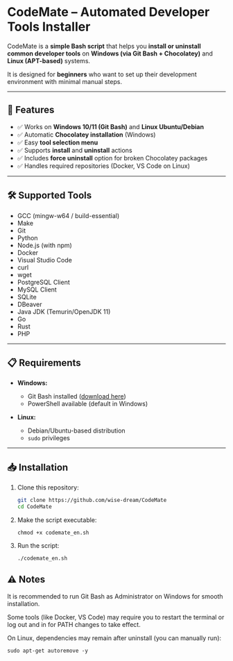 # CodeMate – Automated Developer Tools Installer

CodeMate is a **simple Bash script** that helps you **install or uninstall common developer tools** on **Windows (via Git Bash + Chocolatey)** and **Linux (APT-based)** systems.

It is designed for **beginners** who want to set up their development environment with minimal manual steps.

---

## 🚀 Features

- ✅ Works on **Windows 10/11 (Git Bash)** and **Linux Ubuntu/Debian**
- ✅ Automatic **Chocolatey installation** (Windows)
- ✅ Easy **tool selection menu**
- ✅ Supports **install** and **uninstall** actions
- ✅ Includes **force uninstall** option for broken Chocolatey packages
- ✅ Handles required repositories (Docker, VS Code on Linux)

---

## 🛠️ Supported Tools

- GCC (mingw-w64 / build-essential)
- Make
- Git
- Python
- Node.js (with npm)
- Docker
- Visual Studio Code
- curl
- wget
- PostgreSQL Client
- MySQL Client
- SQLite
- DBeaver
- Java JDK (Temurin/OpenJDK 11)
- Go
- Rust
- PHP

---

## 📋 Requirements

- **Windows:**  
  - Git Bash installed ([download here](https://git-scm.com/downloads))  
  - PowerShell available (default in Windows)  

- **Linux:**  
  - Debian/Ubuntu-based distribution  
  - `sudo` privileges  

---

## 📥 Installation

1. Clone this repository:
   ```bash
   git clone https://github.com/wise-dream/CodeMate
   cd CodeMate
   ```
2. Make the script executable:
   ```
   chmod +x codemate_en.sh
   ```
4. Run the script:
   ```
   ./codemate_en.sh
   ```

## ⚠️ Notes
   It is recommended to run Git Bash as Administrator on Windows for smooth installation.

   Some tools (like Docker, VS Code) may require you to restart the terminal or log out and in for PATH changes to take effect.

   On Linux, dependencies may remain after uninstall (you can manually run):

   ```sudo apt-get autoremove -y```


